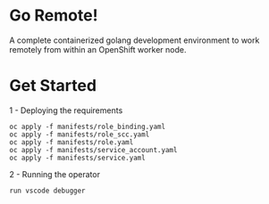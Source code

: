 # Go Remote!

A complete containerized golang development environment to work remotely from within an OpenShift worker node.


# Get Started

  1 - Deploying the requirements

    oc apply -f manifests/role_binding.yaml
    oc apply -f manifests/role_scc.yaml
    oc apply -f manifests/role.yaml
    oc apply -f manifests/service_account.yaml
    oc apply -f manifests/service.yaml

  2 - Running the operator

    run vscode debugger

  

